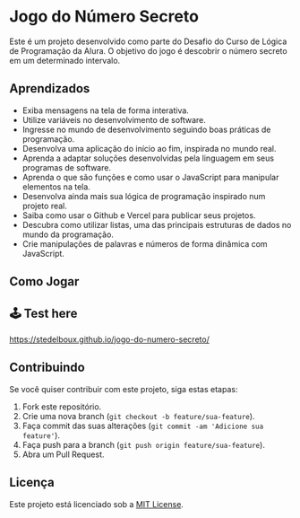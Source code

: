 # Jogo do Número Secreto

Este é um projeto desenvolvido como parte do Desafio do Curso de Lógica de Programação da Alura. O objetivo do jogo é descobrir o número secreto em um determinado intervalo.

## Aprendizados

- Exiba mensagens na tela de forma interativa.
- Utilize variáveis no desenvolvimento de software.
- Ingresse no mundo de desenvolvimento seguindo boas práticas de programação.
- Desenvolva uma aplicação do início ao fim, inspirada no mundo real.
- Aprenda a adaptar soluções desenvolvidas pela linguagem em seus programas de software.
- Aprenda o que são funções e como usar o JavaScript para manipular elementos na tela.
- Desenvolva ainda mais sua lógica de programação inspirado num projeto real.
- Saiba como usar o Github e Vercel para publicar seus projetos.
- Descubra como utilizar listas, uma das principais estruturas de dados no mundo da programação.
- Crie manipulações de palavras e números de forma dinâmica com JavaScript.


## Como Jogar

## 🕹 Test here

https://stedelboux.github.io/jogo-do-numero-secreto/

## Contribuindo

Se você quiser contribuir com este projeto, siga estas etapas:

1. Fork este repositório.
2. Crie uma nova branch (`git checkout -b feature/sua-feature`).
3. Faça commit das suas alterações (`git commit -am 'Adicione sua feature'`).
4. Faça push para a branch (`git push origin feature/sua-feature`).
5. Abra um Pull Request.

## Licença

Este projeto está licenciado sob a [MIT License](LICENSE).


